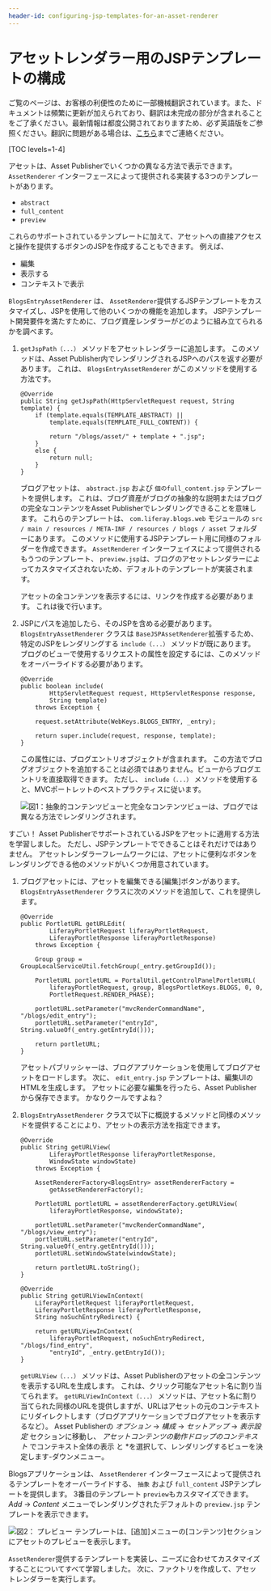 ```yaml
---
header-id: configuring-jsp-templates-for-an-asset-renderer
---
```


# アセットレンダラー用のJSPテンプレートの構成

<p class="alert alert-info"><span class="wysiwyg-color-blue120">ご覧のページは、お客様の利便性のために一部機械翻訳されています。また、ドキュメントは頻繁に更新が加えられており、翻訳は未完成の部分が含まれることをご了承ください。最新情報は都度公開されておりますため、必ず英語版をご参照ください。翻訳に問題がある場合は、<a href="mailto:support-content-jp@liferay.com">こちら</a>までご連絡ください。</span></p>

[TOC levels=1-4]

アセットは、Asset Publisherでいくつかの異なる方法で表示できます。 `AssetRenderer` インターフェースによって提供される実装する3つのテンプレートがあります。

  - `abstract`
  - `full_content`
  - `preview`

これらのサポートされているテンプレートに加えて、アセットへの直接アクセスと操作を提供するボタンのJSPを作成することもできます。 例えば、

  - 編集
  - 表示する
  - コンテキストで表示

`BlogsEntryAssetRenderer` は、 `AssetRenderer`提供するJSPテンプレートをカスタマイズし、JSPを使用して他のいくつかの機能を追加します。 JSPテンプレート開発要件を満たすために、ブログ資産レンダラーがどのように組み立てられるかを調べます。

1.  `getJspPath（...）` メソッドをアセットレンダラーに追加します。 このメソッドは、Asset Publisher内でレンダリングされるJSPへのパスを返す必要があります。 これは、 `BlogsEntryAssetRenderer` がこのメソッドを使用する方法です。
   
        @Override
        public String getJspPath(HttpServletRequest request, String template) {
            if (template.equals(TEMPLATE_ABSTRACT) ||
                template.equals(TEMPLATE_FULL_CONTENT)) {
       
                return "/blogs/asset/" + template + ".jsp";
            }
            else {
                return null;
            }
        }

    ブログアセットは、 `abstract.jsp` および `個のfull_content.jsp` テンプレートを提供します。 これは、ブログ資産がブログの抽象的な説明またはブログの完全なコンテンツをAsset Publisherでレンダリングできることを意味します。 これらのテンプレートは、 `com.liferay.blogs.web` モジュールの `src / main / resources / META-INF / resources / blogs / asset` フォルダーにあります。 このメソッドに使用するJSPテンプレート用に同様のフォルダーを作成できます。 `AssetRenderer` インターフェイスによって提供されるもう</code>つのテンプレート、 `preview.jsp`は、ブログのアセットレンダラーによってカスタマイズされないため、デフォルトのテンプレートが実装されます。

    アセットの全コンテンツを表示するには、リンクを作成する必要があります。 これは後で行います。

2.  JSPにパスを追加したら、そのJSPを含める必要があります。 `BlogsEntryAssetRenderer` クラスは `BaseJSPAssetRenderer`拡張するため、特定のJSPをレンダリングする `include（...）` メソッドが既にあります。 ブログのビューで使用するリクエストの属性を設定するには、このメソッドをオーバーライドする必要があります。
   
        @Override
        public boolean include(
                HttpServletRequest request, HttpServletResponse response,
                String template)
            throws Exception {
       
            request.setAttribute(WebKeys.BLOGS_ENTRY, _entry);
       
            return super.include(request, response, template);
        }

    この属性には、ブログエントリオブジェクトが含まれます。 この方法でブログオブジェクトを追加することは必須ではありません。ビューからブログエントリを直接取得できます。 ただし、 `include（...）` メソッドを使用すると、MVCポートレットのベストプラクティスに従います。

    ![図1：抽象的コンテンツビューと完全なコンテンツビューは、ブログでは異なる方法でレンダリングされます。](../../../images/blogs-asset-views.png)

すごい！ Asset PublisherでサポートされているJSPをアセットに適用する方法を学習しました。 ただし、JSPテンプレートでできることはそれだけではありません。 アセットレンダラーフレームワークには、アセットに便利なボタンをレンダリングできる他のメソッドがいくつか用意されています。

1.  ブログアセットには、アセットを編集できる[編集]ボタンがあります。 `BlogsEntryAssetRenderer` クラスに次のメソッドを追加して、これを提供します。
   
        @Override
        public PortletURL getURLEdit(
                LiferayPortletRequest liferayPortletRequest,
                LiferayPortletResponse liferayPortletResponse)
            throws Exception {
       
            Group group = GroupLocalServiceUtil.fetchGroup(_entry.getGroupId());
       
            PortletURL portletURL = PortalUtil.getControlPanelPortletURL(
                liferayPortletRequest, group, BlogsPortletKeys.BLOGS, 0, 0,
                PortletRequest.RENDER_PHASE);
       
            portletURL.setParameter("mvcRenderCommandName", "/blogs/edit_entry");
            portletURL.setParameter("entryId", String.valueOf(_entry.getEntryId()));
       
            return portletURL;
        }

    アセットパブリッシャーは、ブログアプリケーションを使用してブログアセットをロードします。 次に、 `edit_entry.jsp` テンプレートは、編集UIのHTMLを生成します。 アセットに必要な編集を行ったら、Asset Publisherから保存できます。 かなりクールですよね？

2.  `BlogsEntryAssetRenderer` クラスで以下に概説するメソッドと同様のメソッドを提供することにより、アセットの表示方法を指定できます。
   
        @Override
        public String getURLView(
                LiferayPortletResponse liferayPortletResponse,
                WindowState windowState)
            throws Exception {
       
            AssetRendererFactory<BlogsEntry> assetRendererFactory =
                getAssetRendererFactory();
       
            PortletURL portletURL = assetRendererFactory.getURLView(
                liferayPortletResponse, windowState);
       
            portletURL.setParameter("mvcRenderCommandName", "/blogs/view_entry");
            portletURL.setParameter("entryId", String.valueOf(_entry.getEntryId()));
            portletURL.setWindowState(windowState);
       
            return portletURL.toString();
        }
       
        @Override
        public String getURLViewInContext(
            LiferayPortletRequest liferayPortletRequest,
            LiferayPortletResponse liferayPortletResponse,
            String noSuchEntryRedirect) {
       
            return getURLViewInContext(
                liferayPortletRequest, noSuchEntryRedirect, "/blogs/find_entry",
                "entryId", _entry.getEntryId());
        }

    `getURLView（...）` メソッドは、Asset Publisherのアセットの全コンテンツを表示するURLを生成します。 これは、クリック可能なアセット名に割り当てられます。 `getURLViewInContext（...）` メソッドは、アセット名に割り当てられた同様のURLを提供しますが、URLはアセットの元のコンテキストにリダイレクトします（ブログアプリケーションでブログアセットを表示するなど）。 Asset Publisherの *オプション* → *構成* → *セットアップ* → *表示設定* セクションに移動し、 *アセットコンテンツの動作ドロップのコンテキスト* でコンテキスト全体の表示</em> と *を選択して、レンダリングするビューを決定します-ダウンメニュー。</p></li> </ol>

Blogsアプリケーションは、 `AssetRenderer` インターフェースによって提供されるテンプレートをオーバーライドする、 `抽象` および `full_content` JSPテンプレートを提供します。 3番目のテンプレート `preview`もカスタマイズできます。 *Add* → *Content* メニューでレンダリングされたデフォルトの `preview.jsp` テンプレートを表示できます。

![図2： <code>プレビュー</code> テンプレートは、[追加]メニューの[コンテンツ]セクションにアセットのプレビューを表示します。](../../../images/preview-template-asset-renderer.png)

`AssetRenderer`提供するテンプレートを実装し、ニーズに合わせてカスタマイズすることについてすべて学習しました。 次に、ファクトリを作成して、アセットレンダラーを実行します。
